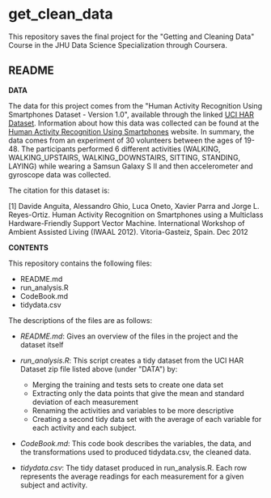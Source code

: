 # get_clean_data
This repository saves the final project for the "Getting and Cleaning Data" Course in the JHU Data Science Specialization through Coursera.

## README ##

**DATA**

The data for this project comes from the "Human Activity Recognition Using Smartphones Dataset - Version 1.0", available through the linked [UCI HAR Dataset](https://d396qusza40orc.cloudfront.net/getdata%2Fprojectfiles%2FUCI%20HAR%20Dataset.zip). Information about how this data was collected can be found at the [Human Activity Recognition Using Smartphones](http://archive.ics.uci.edu/ml/datasets/Human+Activity+Recognition+Using+Smartphones) website. In summary, the data comes from an experiment of 30 volunteers between the ages of 19-48. The participants performed 6 different activities (WALKING, WALKING_UPSTAIRS, WALKING_DOWNSTAIRS, SITTING, STANDING, LAYING) while wearing a Samsun Galaxy S II and then accelerometer and gyroscope data was collected. 

The citation for this dataset is: 

[1] Davide Anguita, Alessandro Ghio, Luca Oneto, Xavier Parra and Jorge L. Reyes-Ortiz. Human Activity Recognition on Smartphones using a Multiclass Hardware-Friendly Support Vector Machine. International Workshop of Ambient Assisted Living (IWAAL 2012). Vitoria-Gasteiz, Spain. Dec 2012

**CONTENTS**

This repository contains the following files:

* README.md
* run_analysis.R
* CodeBook.md
* tidydata.csv
 
 The descriptions of the files are as follows:
 
* *README.md*: Gives an overview of the files in the project and the dataset itself
* *run_analysis.R*: This script creates a tidy dataset from the UCI HAR Dataset zip file listed above
 (under "DATA") by:
 
    * Merging the training and tests sets to create one data set
    * Extracting only the data points that give the mean and standard deviation of each measurement
    * Renaming the activities and variables to be more descriptive
    * Creating a second tidy data set with the average of each variable for each activity and each subject. 
 * *CodeBook.md*: This code book describes the variables, the data, and the transformations used to produced tidydata.csv, the cleaned data. 
 * *tidydata.csv*: The tidy dataset produced in run_analysis.R. Each row represents the average readings for each measurement for a given subject and activity. 
 
